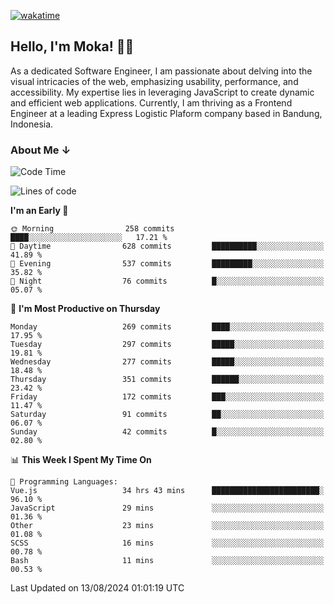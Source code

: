 [![wakatime](https://wakatime.com/badge/user/af9abd23-dba3-4dbe-973c-b045a9417a55.svg?style=social)](https://wakatime.com/@af9abd23-dba3-4dbe-973c-b045a9417a55)
## Hello, I'm Moka! 👋🏼


As a dedicated Software Engineer, I am passionate about delving into the visual intricacies of the web, emphasizing usability, performance, and accessibility. My expertise lies in leveraging JavaScript to create dynamic and efficient web applications. Currently, I am thriving as a Frontend Engineer at a leading Express Logistic Plaform company based in Bandung, Indonesia.

### About Me ↓

<!--START_SECTION:waka-->
![Code Time](http://img.shields.io/badge/Code%20Time-10%2C847%20hrs%2032%20mins-blue)

![Lines of code](https://img.shields.io/badge/From%20Hello%20World%20I%27ve%20Written-4.0%20million%20lines%20of%20code-blue)

**I'm an Early 🐤** 

```text
🌞 Morning                258 commits         ████░░░░░░░░░░░░░░░░░░░░░   17.21 % 
🌆 Daytime                628 commits         ██████████░░░░░░░░░░░░░░░   41.89 % 
🌃 Evening                537 commits         █████████░░░░░░░░░░░░░░░░   35.82 % 
🌙 Night                  76 commits          █░░░░░░░░░░░░░░░░░░░░░░░░   05.07 % 
```
📅 **I'm Most Productive on Thursday** 

```text
Monday                   269 commits         ████░░░░░░░░░░░░░░░░░░░░░   17.95 % 
Tuesday                  297 commits         █████░░░░░░░░░░░░░░░░░░░░   19.81 % 
Wednesday                277 commits         █████░░░░░░░░░░░░░░░░░░░░   18.48 % 
Thursday                 351 commits         ██████░░░░░░░░░░░░░░░░░░░   23.42 % 
Friday                   172 commits         ███░░░░░░░░░░░░░░░░░░░░░░   11.47 % 
Saturday                 91 commits          ██░░░░░░░░░░░░░░░░░░░░░░░   06.07 % 
Sunday                   42 commits          █░░░░░░░░░░░░░░░░░░░░░░░░   02.80 % 
```


📊 **This Week I Spent My Time On** 

```text
💬 Programming Languages: 
Vue.js                   34 hrs 43 mins      ████████████████████████░   96.10 % 
JavaScript               29 mins             ░░░░░░░░░░░░░░░░░░░░░░░░░   01.36 % 
Other                    23 mins             ░░░░░░░░░░░░░░░░░░░░░░░░░   01.08 % 
SCSS                     16 mins             ░░░░░░░░░░░░░░░░░░░░░░░░░   00.78 % 
Bash                     11 mins             ░░░░░░░░░░░░░░░░░░░░░░░░░   00.53 % 
```


 Last Updated on 13/08/2024 01:01:19 UTC
<!--END_SECTION:waka-->
